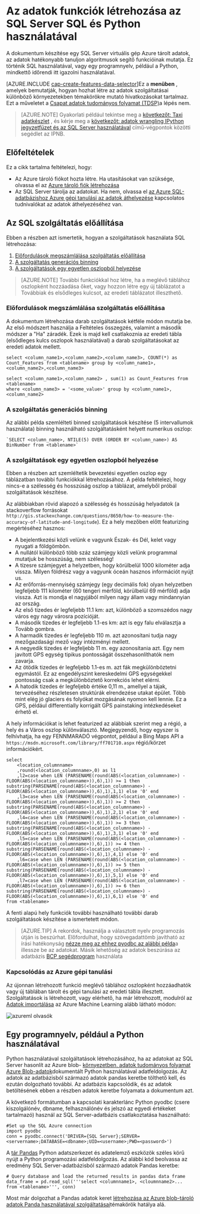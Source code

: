 <properties
    pageTitle="Adatok funkciók létrehozása az SQL Server SQL és Python |} Microsoft Azure"
    description="Az SQL Azure folyamat adatainak"
    services="machine-learning"
    documentationCenter=""
    authors="bradsev"
    manager="jhubbard"
    editor="" />

<tags
    ms.service="machine-learning"
    ms.workload="data-services"
    ms.tgt_pltfrm="na"
    ms.devlang="na"
    ms.topic="article"
    ms.date="09/19/2016"
    ms.author="bradsev;fashah;garye" />


# <a name="create-features-for-data-in-sql-server-using-sql-and-python"></a>Az adatok funkciók létrehozása az SQL Server SQL és Python használatával


A dokumentum készítése egy SQL Server virtuális gép Azure tárolt adatok, az adatok hatékonyabb tanuljon algoritmusok segítő funkcióinak mutatja. Ez történik SQL használatával, vagy egy programnyelv, például a Python, mindkettő időrendi itt igazolni használatával.

[AZURE.INCLUDE [cap-create-features-data-selector](../../includes/cap-create-features-selector.md)]Ez a **menüben** , amelyek bemutatják, hogyan hozhat létre az adatok szolgáltatásai különböző környezetekben témakörökre mutató hivatkozásokat tartalmaz. Ezt a műveletet a [Csapat adatok tudományos folyamat (TDSP)](https://azure.microsoft.com/documentation/learning-paths/cortana-analytics-process/)a lépés nem.

> [AZURE.NOTE] Gyakorlati például tekintse meg a [következőt: Taxi adatkészlet](http://www.andresmh.com/nyctaxitrips/) , és kérje meg a [következőt: adatok wrangling IPython jegyzetfüzet és az SQL Server használatával](https://github.com/Azure/Azure-MachineLearning-DataScience/blob/master/Misc/DataScienceProcess/iPythonNotebooks/machine-Learning-data-science-process-sql-walkthrough.ipynb) című-végpontok közötti segédlet az IPNB.


## <a name="prerequisites"></a>Előfeltételek
Ez a cikk tartalma feltételezi, hogy:

* Az Azure tároló fiókot hozta létre. Ha utasításokat van szüksége, olvassa el az [Azure tároló fiók létrehozása](../storage/storage-create-storage-account.md#create-a-storage-account)
* Az SQL Server tárolja az adatokat. Ha nem, olvassa el [az Azure SQL-adatbázishoz Azure gépi tanulási az adatok áthelyezése](machine-learning-data-science-move-sql-azure.md) kapcsolatos tudnivalókat az adatok áthelyezéséhez van.


## <a name="sql-featuregen"></a>Az SQL szolgáltatás előállítása

Ebben a részben azt ismertetik, hogyan a szolgáltatások használata SQL létrehozása:  

1. [Előfordulások megszámlálása szolgáltatás előállítása](#sql-countfeature)
2. [A szolgáltatás generációs binning](#sql-binningfeature)
3. [A szolgáltatások egy egyetlen oszlopból helyezése](#sql-featurerollout)


> [AZURE.NOTE] További funkciókkal hoz létre, ha a meglévő táblához oszlopként hozzáadása őket, vagy hozzon létre egy új táblázatot a Továbbiak és elsődleges kulcsot, az eredeti táblázatot illeszthető.

### <a name="sql-countfeature"></a>Előfordulások megszámlálása szolgáltatás előállítása

A dokumentum létrehozása darab szolgáltatások kétféle módon mutatja be. Az első módszert használja a Feltételes összegzés, valamint a második módszer a "Ha" záradék. Ezek is majd kell csatlakoznia az eredeti tábla (elsődleges kulcs oszlopok használatával) a darab szolgáltatásokat az eredeti adatok mellett.

    select <column_name1>,<column_name2>,<column_name3>, COUNT(*) as Count_Features from <tablename> group by <column_name1>,<column_name2>,<column_name3>

    select <column_name1>,<column_name2> , sum(1) as Count_Features from <tablename>
    where <column_name3> = '<some_value>' group by <column_name1>,<column_name2>

### <a name="sql-binningfeature"></a>A szolgáltatás generációs binning

Az alábbi példa szemlélteti binned szolgáltatások készítése (5 intervallumok használata) binning használható szolgáltatásként helyett numerikus oszlop:

    `SELECT <column_name>, NTILE(5) OVER (ORDER BY <column_name>) AS BinNumber from <tablename>`


### <a name="sql-featurerollout"></a>A szolgáltatások egy egyetlen oszlopból helyezése

Ebben a részben azt szemléltetik bevezetési egyetlen oszlop egy táblázatban további funkciókkal létrehozásához. A példa feltételezi, hogy nincs-e a szélesség és hosszúság oszlop a táblázat, amelyből próbál szolgáltatások készítése.

Az alábbiakban rövid alapozó a szélesség és hosszúság helyadatok (a stackoverflow forrásokat `http://gis.stackexchange.com/questions/8650/how-to-measure-the-accuracy-of-latitude-and-longitude`). Ez a hely mezőben előtt featurizing megértéséhez hasznos:

- A bejelentkezési közli velünk e vagyunk Észak- és Dél, kelet vagy nyugati a földgömbön.
- A nullától különböző több száz számjegy közli velünk programmal mutatjuk be hosszúság, nem szélesség!
- A tízesre számjegyet a helyzetben, hogy körülbelül 1000 kilométer adja vissza. Milyen földrész vagy a vagyunk óceán hasznos információt nyújt us.
- Az erőforrás-mennyiség számjegy (egy decimális fok) olyan helyzetben legfeljebb 111 kilométer (60 tengeri mérföld, körülbelül 69 mérföld) adja vissza. Azt is mondja el nagyjából milyen nagy állam vagy mindannyian az ország.
- Az első tizedes ér legfeljebb 11.1 km: azt, különböző a szomszédos nagy város egy nagy városra pozícióját.
- A második tizedes ér legfeljebb 1.1-es km: azt is egy falu elválasztja a Tovább gombra.
- A harmadik tizedes ér legfeljebb 110 m. azt azonosítani tudja nagy mezőgazdasági mező vagy intézményi mellett.
- A negyedik tizedes ér legfeljebb 11 m. egy azonosítania azt. Egy nem javított GPS egység tipikus pontosságát összehasonlíthatók nem zavarja.
- Az ötödik tizedes ér legfeljebb 1.1-es m. azt fák megkülönböztetni egymástól. Ez az engedélyszint kereskedelmi GPS egységekkel pontosság csak a megkülönböztető korrekciós lehet elérni.
- A hatodik tizedes ér legfeljebb értéke 0,11 m., amellyel a tájak, tervezéséhez részletesen struktúrák elrendezése utakat épület. Több mint elég jó glaciers és folyókat mozgásának nyomon kell lennie. Ez a GPS, például differentially korrigált GPS painstaking intézkedéseket érhető el.

A hely információkat is lehet featurized az alábbiak szerint meg a régió, a hely és a Város oszlop különválasztó. Megjegyzendő, hogy egyszer is felhívhatja, ha egy FENNMARADÓ végpontot, például a Bing Maps API a `https://msdn.microsoft.com/library/ff701710.aspx` régió/körzet információkért.

    select
        <location_columnname>
        ,round(<location_columnname>,0) as l1       
        ,l2=case when LEN (PARSENAME(round(ABS(<location_columnname>) - FLOOR(ABS(<location_columnname>)),6),1)) >= 1 then substring(PARSENAME(round(ABS(<location_columnname>) - FLOOR(ABS(<location_columnname>)),6),1),1,1) else '0' end     
        ,l3=case when LEN (PARSENAME(round(ABS(<location_columnname>) - FLOOR(ABS(<location_columnname>)),6),1)) >= 2 then substring(PARSENAME(round(ABS(<location_columnname>) - FLOOR(ABS(<location_columnname>)),6),1),2,1) else '0' end     
        ,l4=case when LEN (PARSENAME(round(ABS(<location_columnname>) - FLOOR(ABS(<location_columnname>)),6),1)) >= 3 then substring(PARSENAME(round(ABS(<location_columnname>) - FLOOR(ABS(<location_columnname>)),6),1),3,1) else '0' end     
        ,l5=case when LEN (PARSENAME(round(ABS(<location_columnname>) - FLOOR(ABS(<location_columnname>)),6),1)) >= 4 then substring(PARSENAME(round(ABS(<location_columnname>) - FLOOR(ABS(<location_columnname>)),6),1),4,1) else '0' end     
        ,l6=case when LEN (PARSENAME(round(ABS(<location_columnname>) - FLOOR(ABS(<location_columnname>)),6),1)) >= 5 then substring(PARSENAME(round(ABS(<location_columnname>) - FLOOR(ABS(<location_columnname>)),6),1),5,1) else '0' end     
        ,l7=case when LEN (PARSENAME(round(ABS(<location_columnname>) - FLOOR(ABS(<location_columnname>)),6),1)) >= 6 then substring(PARSENAME(round(ABS(<location_columnname>) - FLOOR(ABS(<location_columnname>)),6),1),6,1) else '0' end     
    from <tablename>

A fenti alapú hely funkciók további használható további darab szolgáltatások készítése a ismertetett módon.


> [AZURE.TIP] A rekordok, használja a választott nyelv programozás útján is beszúrhat. Előfordulhat, hogy szövegadattömb javítható az írási hatékonyság [nézze meg az ehhez pyodbc az alábbi példa](https://code.google.com/p/pypyodbc/wiki/A_HelloWorld_sample_to_access_mssql_with_python)a illessze be az adatokat.
Másik lehetőség az adatok beszúrása az adatbázis [BCP segédprogram](https://msdn.microsoft.com/library/ms162802.aspx) használata

### <a name="sql-aml"></a>Kapcsolódás az Azure gépi tanulási

Az újonnan létrehozott funkció meglévő táblához oszlopként hozzáadhatók vagy új táblában tárolt és gépi tanulási az eredeti tábla illesztett. Szolgáltatások is létrehozott, vagy elérhető, ha már létrehozott, modulról az [Adatok importálása](https://msdn.microsoft.com/library/azure/4e1b0fe6-aded-4b3f-a36f-39b8862b9004/) az Azure Machine Learning alább látható módon:

![azureml olvasók](./media/machine-learning-data-science-process-sql-server-virtual-machine/reader_db_featurizedinput.png)

## <a name="python"></a>Egy programnyelv, például a Python használatával

Python használatával szolgáltatások létrehozásához, ha az adatokat az SQL Server hasonlít az Azure blob- [környezetben, adatok tudományos folyamat Azure Blob-adatok](machine-learning-data-science-process-data-blob.md)dokumentált Python használatával adatfeldolgozás. Az adatok az adatbázisból származó adatok pandas keretbe tölthető kell, és ezután dolgozható további. Az adatbázis kapcsolódik, és az adatok betöltésének ebben a részben adatok keretbe folyamata a dokumentum azt.

A következő formátumban a kapcsolati karakterlánc Python pyodbc (csere kiszolgálónév, dbname, felhasználónév és jelszó az egyedi értékeket tartalmazó) használ az SQL Server-adatbázis csatlakoztatása használható:

    #Set up the SQL Azure connection
    import pyodbc
    conn = pyodbc.connect('DRIVER={SQL Server};SERVER=<servername>;DATABASE=<dbname>;UID=<username>;PWD=<password>')

A [tár Pandas](http://pandas.pydata.org/) Python adatszerkezet és adatelemző eszközök széles körű nyújt a Python programozási adatfeldolgozás. Az alábbi kód beolvassa az eredmény SQL Server-adatbázisból származó adatok Pandas keretbe:

    # Query database and load the returned results in pandas data frame
    data_frame = pd.read_sql('''select <columnname1>, <cloumnname2>... from <tablename>''', conn)

Most már dolgozhat a Pandas adatok keret [létrehozása az Azure blob-tároló adatok Panda használatával szolgáltatásai](machine-learning-data-science-create-features-blob.md)témakörök hatálya alá.
